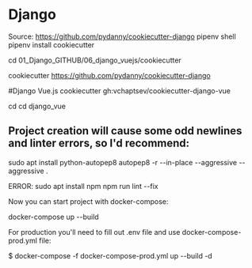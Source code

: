# Django
Source: https://github.com/pydanny/cookiecutter-django
pipenv shell
pipenv install cookiecutter




cd 01_Django_GITHUB/06_django_vuejs/cookiecutter


cookiecutter https://github.com/pydanny/cookiecutter-django

#Django Vue.js
cookiecutter gh:vchaptsev/cookiecutter-django-vue

cd <project-name>
cd django_vue




## Project creation will cause some odd newlines and linter errors, so I'd recommend:

sudo apt install python-autopep8
autopep8 -r --in-place --aggressive --aggressive .

ERROR: sudo apt install npm
npm run lint --fix



Now you can start project with docker-compose:

docker-compose up --build


For production you'll need to fill out .env file and use docker-compose-prod.yml file:

$ docker-compose -f docker-compose-prod.yml up --build -d